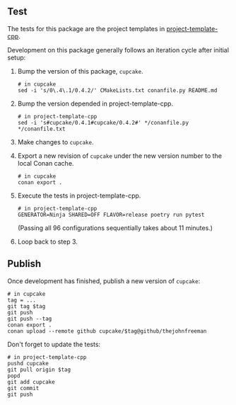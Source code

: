 ## Test

The tests for this package
are the project templates in [project-template-cpp][].

Development on this package generally follows
an iteration cycle after initial setup:

1. Bump the version of this package, `cupcake`.
    ```
    # in cupcake
    sed -i 's/0\.4\.1/0.4.2/' CMakeLists.txt conanfile.py README.md
    ```
2. Bump the version depended in project-template-cpp.
    ```
    # in project-template-cpp
    sed -i 's#cupcake/0.4.1#cupcake/0.4.2#' */conanfile.py */conanfile.txt
    ```

3. Make changes to `cupcake`.
4. Export a new revision of `cupcake`
    under the new version number
    to the local Conan cache.
    ```
    # in cupcake
    conan export .
    ```
4. Execute the tests in project-template-cpp.
    ```
    # in project-template-cpp
    GENERATOR=Ninja SHARED=OFF FLAVOR=release poetry run pytest
    ```
    (Passing all 96 configurations sequentially takes about 11 minutes.)
5. Loop back to step 3.


## Publish

Once development has finished, publish a new version of `cupcake`:

```
# in cupcake
tag = ...
git tag $tag
git push
git push --tag
conan export .
conan upload --remote github cupcake/$tag@github/thejohnfreeman
```

Don't forget to update the tests:

```
# in project-template-cpp
pushd cupcake
git pull origin $tag
popd
git add cupcake
git commit
git push
```


[project-template-cpp]: https://github.com/thejohnfreeman/project-template-cpp
